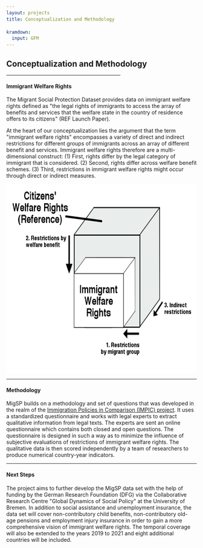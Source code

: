 ```yaml
---
layout: projects
title: Conceptualization and Methodology

kramdown:
  input: GFM
---
```



<p align="center">
<h2> Conceptualization and Methodology </h2>
</p>
<hr width="60%" 
    color="#8fbc8f"
        size="60px" 
        align="center">


  

#### Immigrant Welfare Rights

The Migrant Social Protection Dataset provides data on immigrant welfare rights defined as "the legal rights of immigrants to access the array of benefits and services that the welfare state in the country of residence offers to its citizens" (REF Launch Paper). 

At the heart of our conceptualization lies the argument that the term "immigrant welfare rights" encompasses a variety of direct and indirect restrictions for different groups of immigrants across an array of different benefit and services. Immigrant welfare rights therefore are a multi-dimensional construct: (1) First, rights differ by the legal category of immigrant that is considered. (2) Second, rights differ across welfare benefit schemes. (3) Third, restrictions in immigrant welfare rights might occur through direct or indirect measures. 

<img width='600' height='500' align="center" src="/assets/img/immigrant welfare rights.png" alt="">
  
<hr width="100%" 
    color="#8fbc8f"
        size="20px" 
        align="center">
        
#### Methodology 
   
MigSP builds on a methodology and set of questions that was developed in the realm of the 
<a href="[url](http://www.impic-project.eu/)">Immigration Policies in Comparison (IMPIC) project</a>. It uses a standardized questionnaire and works with legal experts to extract qualitative information from legal texts. The experts are sent an online questionnaire which contains both closed and open questions. The questionnaire is designed in such a way as to minimize the influence of subjective evaluations of restrictions of immigrant welfare rights. The qualitative data is then scored independently by a team of researchers to produce numerical country-year indicators.

<hr width="100%" 
    color="#8fbc8f"
        size="20px" 
        align="center">
  
#### Next Steps

The project aims to further develop the MigSP data set with the help of funding by the German Research Foundation (DFG) via the Collaborative Research Centre "Global Dynamics of Social Policy" at the University of Bremen. In addition to social assistance and unemployment insurance, the data set will cover non-contributory child benefits, non-contributory old-age pensions and employment injury insurance in order to gain a more comprehensive vision of immigrant welfare rights. The temporal coverage will also be extended to the years 2019 to 2021 and eight additional countries will be included.
  

